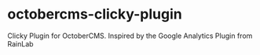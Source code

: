 # octobercms-clicky-plugin
Clicky Plugin for OctoberCMS. Inspired by the Google Analytics Plugin from RainLab
